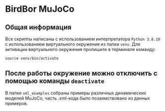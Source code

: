 # BirdBor MuJoCo
## Общая информация
Все скрипты написаны с использованием интерпретатора `Python 3.8.10` с использованием виртуального окружения из папки `venv`. Для активации виртуального окружения пропишите в терминале команду:
```
source venv/bin/activate
```
После работы окружение можно отключить с помощью команды `deactivate`
---
В папке `xml_examples` собраны примеры различных динамических моделей MuJoCo, часть .xml-кода было позаимствовано из данных примеров. 